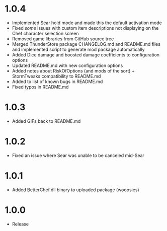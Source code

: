 # 1.0.4
- Implemented Sear hold mode and made this the default activation mode
- Fixed *some* issues with custom item descriptions not displaying on the Chef character selection screen
- Removed game libraries from GitHub source tree
- Merged ThunderStore package CHANGELOG.md and README.md files and implemented script to generate mod package automatically
- Added Dice damage and boosted damage coefficients to configuration options
- Updated README.md with new configuration options
- Added notes about RiskOfOptions (and mods of the sort) + StormTweaks compatibility to README.md
- Added to list of known bugs in README.md
- Fixed typos in README.md

# 1.0.3
- Added GIFs back to README.md

# 1.0.2
- Fixed an issue where Sear was unable to be canceled mid-Sear

# 1.0.1
- Added BetterChef.dll binary to uploaded package (woopsies)

# 1.0.0
- Release
